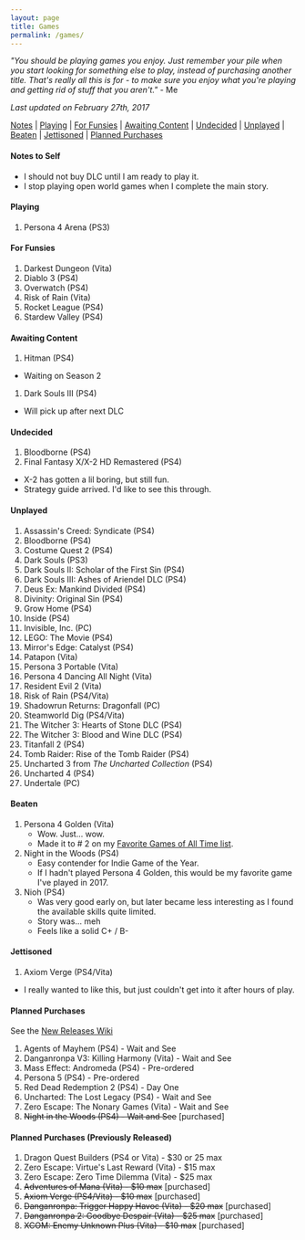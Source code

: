 ```yaml
---
layout: page
title: Games
permalink: /games/
---
```


_"You should be playing games you enjoy. Just remember your pile when you start
looking for something else to play, instead of purchasing another title. That's
really all this is for - to make sure you enjoy what you're playing and getting
rid of stuff that you aren't."_ - Me

*Last updated on February 27th, 2017*

[Notes][notes-to-self] |
[Playing][currently-playing] |
[For Funsies][for-fun] |
[Awaiting Content][awaiting-content] |
[Undecided][undecided] |
[Unplayed][unplayed] |
[Beaten][beaten] |
[Jettisoned][jettisoned] |
[Planned Purchases][planned-purchases]

<a name='notes-to-self'>

#### Notes to Self

+ I should not buy DLC until I am ready to play it.
+ I stop playing open world games when I complete the main story.

<a name='currently-playing'></a>

#### Playing

1. Persona 4 Arena (PS3)

<a name='for-fun'></a>

#### For Funsies 

1. Darkest Dungeon (Vita)
1. Diablo 3 (PS4)
1. Overwatch (PS4)
1. Risk of Rain (Vita)
1. Rocket League (PS4)
1. Stardew Valley (PS4)

<a name='awaiting-content'></a>

#### Awaiting Content

1. Hitman (PS4)
  - Waiting on Season 2
1. Dark Souls III (PS4)
  - Will pick up after next DLC

<a name='undecided'>

#### Undecided

1. Bloodborne (PS4)
1. Final Fantasy X/X-2 HD Remastered (PS4)
  - X-2 has gotten a lil boring, but still fun.
  - Strategy guide arrived. I'd like to see this through.

<a name='unplayed'></a>

#### Unplayed

1. Assassin's Creed: Syndicate (PS4)
1. Bloodborne (PS4)
1. Costume Quest 2 (PS4)
1. Dark Souls (PS3)
1. Dark Souls II: Scholar of the First Sin (PS4)
1. Dark Souls III: Ashes of Ariendel DLC (PS4)
1. Deus Ex: Mankind Divided (PS4)
1. Divinity: Original Sin (PS4)
1. Grow Home (PS4)
1. Inside (PS4)
1. Invisible, Inc. (PC)
1. LEGO: The Movie (PS4)
1. Mirror's Edge: Catalyst (PS4)
1. Patapon (Vita)
1. Persona 3 Portable (Vita)
1. Persona 4 Dancing All Night (Vita)
1. Resident Evil 2 (Vita)
1. Risk of Rain (PS4/Vita)
1. Shadowrun Returns: Dragonfall (PC)
1. Steamworld Dig (PS4/Vita)
1. The Witcher 3: Hearts of Stone DLC (PS4)
1. The Witcher 3: Blood and Wine DLC (PS4)
1. Titanfall 2 (PS4)
1. Tomb Raider: Rise of the Tomb Raider (PS4)
1. Uncharted 3 from _The Uncharted Collection_ (PS4)
1. Uncharted 4 (PS4)
1. Undertale (PC)

<a name='beaten'></a>

#### Beaten

1. Persona 4 Golden (Vita)
   + Wow. Just... wow.
   + Made it to # 2 on my [Favorite Games of All Time list][p4g].
1. Night in the Woods (PS4)
   + Easy contender for Indie Game of the Year.
   + If I hadn't played Persona 4 Golden, this would be my
     favorite game I've played in 2017.
1. Nioh (PS4)
   + Was very good early on, but later became less interesting
     as I found the available skills quite limited.
   + Story was... meh
   + Feels like a solid C+ / B-

<a name='jettisoned'></a>

#### Jettisoned

1. Axiom Verge (PS4/Vita)
  - I really wanted to like this, but just couldn't get into it
    after hours of play.

<a name='planned-purchases'></a>

#### Planned Purchases 

See the [New Releases Wiki][new-releases]

1. Agents of Mayhem (PS4) - Wait and See
1. Danganronpa V3: Killing Harmony (Vita) - Wait and See
1. Mass Effect: Andromeda (PS4) - Pre-ordered
1. Persona 5 (PS4) - Pre-ordered
1. Red Dead Redemption 2 (PS4) - Day One
1. Uncharted: The Lost Legacy (PS4) - Wait and See
1. Zero Escape: The Nonary Games (Vita) - Wait and See
1. ~~Night in the Woods (PS4) - Wait and See~~ [purchased]

#### Planned Purchases (Previously Released)

1. Dragon Quest Builders (PS4 or Vita) - $30 or 25 max
1. Zero Escape: Virtue's Last Reward (Vita) - $15 max
1. Zero Escape: Zero Time Dilemma (Vita) - $25 max
1. ~~Adventures of Mana (Vita) - $10 max~~ [purchased]
1. ~~Axiom Verge (PS4/Vita) - $10 max~~ [purchased]
1. ~~Danganronpa: Trigger Happy Havoc (Vita) - $20 max~~ [purchased]
1. ~~Danganronpa 2: Goodbye Despair (Vita) - $25 max~~ [purchased]
1. ~~XCOM: Enemy Unknown Plus (Vita) - $10 max~~ [purchased]


[new-releases]: https://en.wikipedia.org/wiki/2017_in_video_gaming#Game_releases
[notes-to-self]: #notes-to-self
[currently-playing]: #currently-playing
[awaiting-content]: #awaiting-content
[undecided]: #undecided
[unplayed]: #unplayed
[beaten]: #beaten
[jettisoned]: #jettisoned
[for-fun]: #for-fun
[planned-purchases]: #planned-purchases
[p4g]: /favorite-games/#persona-4
